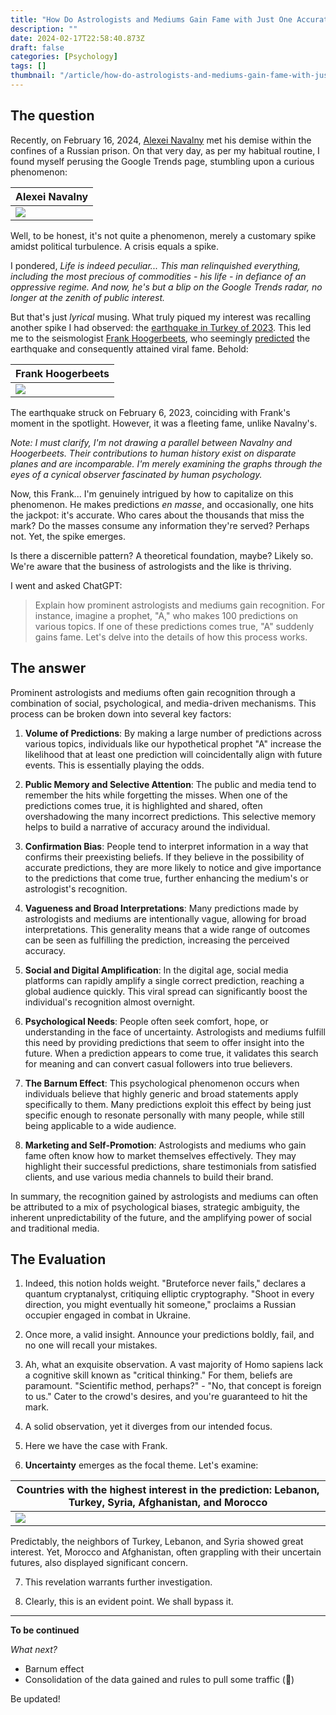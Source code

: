 ```yaml
---
title: "How Do Astrologists and Mediums Gain Fame with Just One Accurate Prediction Among Hundreds?"
description: ""
date: 2024-02-17T22:58:40.873Z
draft: false
categories: [Psychology]
tags: []
thumbnail: "/article/how-do-astrologists-and-mediums-gain-fame-with-just-one-accurate-prediction-among-hundreds/thumb.png"
---
```


## The question

Recently, on February 16, 2024, [Alexei Navalny](https://en.wikipedia.org/wiki/Alexei_Navalny) met his demise within the confines of a Russian prison. On that very day, as per my habitual routine, I found myself perusing the Google Trends page, stumbling upon a curious phenomenon:

|Alexei Navalny|
|--|
|![](/article/how-do-astrologists-and-mediums-gain-fame-with-just-one-accurate-prediction-among-hundreds/nav.png)

Well, to be honest, it's not quite a phenomenon, merely a customary spike amidst political turbulence. A crisis equals a spike.

I pondered, *Life is indeed peculiar... This man relinquished everything, including the most precious of commodities - his life - in defiance of an oppressive regime. And now, he's but a blip on the Google Trends radar, no longer at the zenith of public interest.*

But that's just *lyrical* musing. What truly piqued my interest was recalling another spike I had observed: the [earthquake in Turkey of 2023](https://en.wikipedia.org/wiki/2023_Turkey%E2%80%93Syria_earthquakes). This led me to the seismologist [Frank Hoogerbeets](https://www.youtube.com/watch?v=-h0H9rxycTo), who seemingly [predicted](https://news.abplive.com/news/world/turkey-syria-earthquake-dutch-researcher-uncanny-prediction-tweet-goes-viral-1580486) the earthquake and consequently attained viral fame. Behold:

|Frank Hoogerbeets|
|--|
|![](/article/how-do-astrologists-and-mediums-gain-fame-with-just-one-accurate-prediction-among-hundreds/frank.png)

The earthquake struck on February 6, 2023, coinciding with Frank's moment in the spotlight. However, it was a fleeting fame, unlike Navalny's.

*Note: I must clarify, I'm not drawing a parallel between Navalny and Hoogerbeets. Their contributions to human history exist on disparate planes and are incomparable. I'm merely examining the graphs through the eyes of a cynical observer fascinated by human psychology.*

Now, this Frank... I'm genuinely intrigued by how to capitalize on this phenomenon. He makes predictions *en masse*, and occasionally, one hits the jackpot: it's accurate. Who cares about the thousands that miss the mark? Do the masses consume any information they're served? Perhaps not. Yet, the spike emerges.

Is there a discernible pattern? A theoretical foundation, maybe? Likely so. We're aware that the business of astrologists and the like is thriving.

I went and asked ChatGPT:


>Explain how prominent astrologists and mediums gain recognition. For instance, imagine a prophet, "A," who makes 100 predictions on various topics. If one of these predictions comes true, "A" suddenly gains fame. Let's delve into the details of how this process works.

## The answer

Prominent astrologists and mediums often gain recognition through a combination of social, psychological, and media-driven mechanisms. This process can be broken down into several key factors:

1. **Volume of Predictions**: By making a large number of predictions across various topics, individuals like our hypothetical prophet "A" increase the likelihood that at least one prediction will coincidentally align with future events. This is essentially playing the odds.

2. **Public Memory and Selective Attention**: The public and media tend to remember the hits while forgetting the misses. When one of the predictions comes true, it is highlighted and shared, often overshadowing the many incorrect predictions. This selective memory helps to build a narrative of accuracy around the individual.

3. **Confirmation Bias**: People tend to interpret information in a way that confirms their preexisting beliefs. If they believe in the possibility of accurate predictions, they are more likely to notice and give importance to the predictions that come true, further enhancing the medium's or astrologist's recognition.

4. **Vagueness and Broad Interpretations**: Many predictions made by astrologists and mediums are intentionally vague, allowing for broad interpretations. This generality means that a wide range of outcomes can be seen as fulfilling the prediction, increasing the perceived accuracy.

5. **Social and Digital Amplification**: In the digital age, social media platforms can rapidly amplify a single correct prediction, reaching a global audience quickly. This viral spread can significantly boost the individual's recognition almost overnight.

6. **Psychological Needs**: People often seek comfort, hope, or understanding in the face of uncertainty. Astrologists and mediums fulfill this need by providing predictions that seem to offer insight into the future. When a prediction appears to come true, it validates this search for meaning and can convert casual followers into true believers.

7. **The Barnum Effect**: This psychological phenomenon occurs when individuals believe that highly generic and broad statements apply specifically to them. Many predictions exploit this effect by being just specific enough to resonate personally with many people, while still being applicable to a wide audience.

8. **Marketing and Self-Promotion**: Astrologists and mediums who gain fame often know how to market themselves effectively. They may highlight their successful predictions, share testimonials from satisfied clients, and use various media channels to build their brand.

In summary, the recognition gained by astrologists and mediums can often be attributed to a mix of psychological biases, strategic ambiguity, the inherent unpredictability of the future, and the amplifying power of social and traditional media.

## The Evaluation

1. Indeed, this notion holds weight. "Bruteforce never fails," declares a quantum cryptanalyst, critiquing elliptic cryptography. "Shoot in every direction, you might eventually hit someone," proclaims a Russian occupier engaged in combat in Ukraine.

2. Once more, a valid insight. Announce your predictions boldly, fail, and no one will recall your mistakes.

3. Ah, what an exquisite observation. A vast majority of Homo sapiens lack a cognitive skill known as "critical thinking." For them, beliefs are paramount. "Scientific method, perhaps?" - "No, that concept is foreign to us." Cater to the crowd's desires, and you're guaranteed to hit the mark.

4. A solid observation, yet it diverges from our intended focus.

5. Here we have the case with Frank.

6. **Uncertainty** emerges as the focal theme. Let's examine:

|Countries with the highest interest in the prediction: Lebanon, Turkey, Syria, Afghanistan, and Morocco|
|--|
|![](/article/how-do-astrologists-and-mediums-gain-fame-with-just-one-accurate-prediction-among-hundreds/int.png)

Predictably, the neighbors of Turkey, Lebanon, and Syria showed great interest. Yet, Morocco and Afghanistan, often grappling with their uncertain futures, also displayed significant concern.

7. This revelation warrants further investigation.

8. Clearly, this is an evident point. We shall bypass it.

----


**To be continued**

*What next?*

* Barnum effect
* Consolidation of the data gained and rules to pull some traffic (🚦)

Be updated! 


